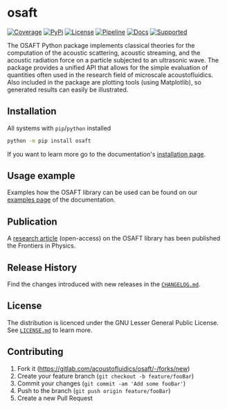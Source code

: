 # osaft

[![Coverage][cov-image]][cov-url]
[![PyPi][pypi-image]][pypi-url]
[![License][lic-image]][lic-url]
[![Pipeline][pipeline-image]][pipeline-url]
[![Docs][docs-image]][docs-url]
[![Supported][python-image]][python-url]

The OSAFT Python package implements classical theories for the
computation of the acoustic scattering, acoustic streaming, and the acoustic
radiation force on a particle subjected to an ultrasonic wave. The package
provides a unified API that allows for the simple evaluation of quantities
often used in the research field of microscale acoustofluidics.
Also included in the package are plotting tools (using Matplotlib), so
generated results can easily be illustrated.

## Installation

All systems with `pip`/`python` installed

```sh
python -m pip install osaft
```

If you want to learn more go to the documentation's
[installation page](https://osaft.readthedocs.io/en/stable/installation.html).

## Usage example

Examples how the OSAFT library can be used can be found on our
[examples page](https://osaft.readthedocs.io/en/stable/examples) of the
documentation.

## Publication

A [research article](https://www.frontiersin.org/articles/10.3389/fphy.2022.893686/full)
(open-access) on the OSAFT library has been published the Frontiers in Physics.

## Release History

Find the changes introduced with new releases in the
[``CHANGELOG.md``](https://gitlab.com/acoustofluidics/osaft/-/blob/developer/CHANGELOG.md).

## License
The distribution is licenced under the GNU Lesser General Public License. See
[``LICENSE.md``](https://gitlab.com/acoustofluidics/osaft/-/blob/developer/LICENSE.md)
to learn more.

## Contributing

1. Fork it (<https://gitlab.com/acoustofluidics/osaft/-/forks/new>)
2. Create your feature branch (`git checkout -b feature/fooBar`)
3. Commit your changes (`git commit -am 'Add some fooBar'`)
4. Push to the branch (`git push origin feature/fooBar`)
5. Create a new Pull Request

<!-- Markdown link & img dfn's -->
[pipeline-image]: https://gitlab.com/acoustofluidics/osaft/badges/developer/pipeline.svg
[pipeline-url]: https://gitlab.com/acoustofluidics/osaft/-/pipelines/
[pypi-image]: https://img.shields.io/pypi/v/osaft?color=ee7029
[pypi-url]: https://gitlab.com/acoustofluidics/osaft/-/tags
[cov-image]: https://gitlab.com/acoustofluidics/osaft/badges/developer/coverage.svg
[cov-url]: https://gitlab.com/acoustofluidics/osaft/badges/developer/coverage.svg
[lic-image]: https://img.shields.io/badge/License-LGPL%20v3-gold.svg
[lic-url]: https://www.gnu.org/licenses/lgpl-3.0
[docs-image]: https://readthedocs.org/projects/osaft/badge/?version=stable
[docs-url]: https://osaft.readthedocs.io/en/stable/
[python-image]: https://img.shields.io/pypi/pyversions/osaft
[python-url]: https://www.python.org
